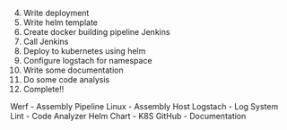 4. Write deployment 
5. Write helm template
6. Create docker building pipeline Jenkins
7. Call Jenkins
8. Deploy to kubernetes using helm
9. Configure logstach for namespace
10. Write some documentation
11. Do some code analysis
12. Complete!!

Werf - Assembly Pipeline
Linux - Assembly Host
Logstach - Log System
Lint - Code Analyzer
Helm Chart - K8S
GitHub - Documentation
